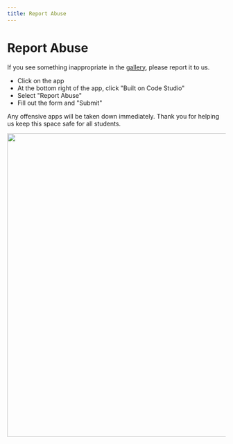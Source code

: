 ```yaml
---
title: Report Abuse
---
```


# Report Abuse

If you see something inappropriate in the [gallery](<%= CDO.studio_url('/gallery')%>), please report it to us.

* Click on the app
* At the bottom right of the app, click "Built on Code Studio"
* Select "Report Abuse"
* Fill out the form and "Submit"

Any offensive apps will be taken down immediately. Thank you for helping us keep this space safe for all students.

<img src='/images/report-abuse.gif' width='700'>
